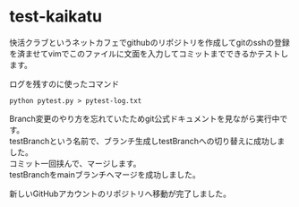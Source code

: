 # test-kaikatu

快活クラブというネットカフェでgithubのリポジトリを作成してgitのsshの登録を済ませてvimでこのファイルに文面を入力してコミットまでできるかテストします。   
   
ログを残すのに使ったコマンド   
```
python pytest.py > pytest-log.txt
```

Branch変更のやり方を忘れていたためgit公式ドキュメントを見ながら実行中です。  
testBranchという名前で、ブランチ生成しtestBranchへの切り替えに成功しました。  
コミット一回挟んで、マージします。   
testBranchをmainブランチへマージを成功しました。  

新しいGitHubアカウントのリポジトリへ移動が完了しました。  
